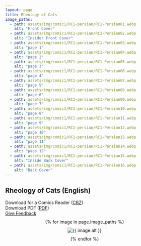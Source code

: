 ```yaml
---
layout: page
title: Rheology of Cats
image_paths:
  - path: assets/img/comic1/RC1-persian/RC1-Persian01.webp 
    alt: "Front Cover"
  - path: assets/img/comic1/RC1-persian/RC1-Persian02.webp
    alt: "Insider Front Cover"
  - path: assets/img/comic1/RC1-persian/RC1-Persian03.webp
    alt: "page 1"
  - path: assets/img/comic1/RC1-persian/RC1-Persian04.webp
    alt: "page 2"
  - path: assets/img/comic1/RC1-persian/RC1-Persian05.webp
    alt: "page 3"
  - path: assets/img/comic1/RC1-persian/RC1-Persian06.webp
    alt: "page 4"
  - path: assets/img/comic1/RC1-persian/RC1-Persian07.webp
    alt: "page 5"
  - path: assets/img/comic1/RC1-persian/RC1-Persian08.webp 
    alt: "page 6"
  - path: assets/img/comic1/RC1-persian/RC1-Persian09.webp
    alt: "page 7"
  - path: assets/img/comic1/RC1-persian/RC1-Persian10.webp
    alt: "page 8"
  - path: assets/img/comic1/RC1-persian/RC1-Persian11.webp
    alt: "page 9"
  - path: assets/img/comic1/RC1-persian/RC1-Persian12.webp 
    alt: "page 10"
  - path: assets/img/comic1/RC1-persian/RC1-Persian13.webp
    alt: "page 11"
  - path: assets/img/comic1/RC1-persian/RC1-Persian14.webp
    alt: "page 12"
  - path: assets/img/comic1/RC1-persian/RC1-Persian15.webp
    alt: "Inside Back Cover"
  - path: assets/img/comic1/RC1-persian/RC1-Persian16.webp
    alt: "Back Cover"
---
```


<div class="col-lg-12 text-center">
	<h2 class="section-heading text-uppercase">Rheology of Cats (English)</h2>
        <div class="text-muted">
           Download for a Comics Reader (<a href="{{ site.url }}/downloads/comic1-japanese/RC1-Japanese.cbz">CBZ</a>)
        </div>
        <div class="text-muted">
           Download PDF (<a href="{{ site.url }}/downloads/comic1-japanese/RC1-Japanese.pdf">PDF</a>)
        </div>
        <div class="text-muted">
           <a href="https://forms.gle/YxFdry5rYfWbbZVBA">Give Feedback</a>
        </div>

</div>

<div style="display: flex; flex-direction: column; align-items: center; margin-top: 10px; margin-bottom: 30px;">
  {% for image in page.image_paths %}
    <img src="{{ image.path }}" alt="{{ image.alt }}" style="max-width: 80%; height: auto; margin: 10px;">
  {% endfor %}
</div>












